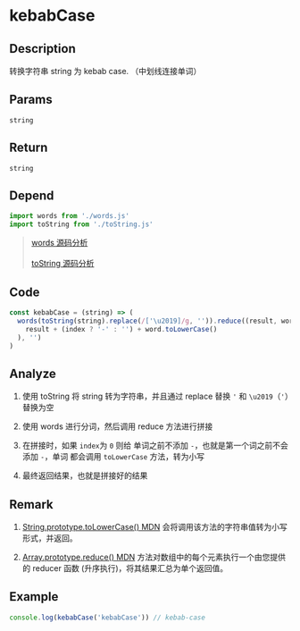 # kebabCase

## Description
转换字符串 string 为 kebab case. （中划线连接单词）

## Params
`string`

## Return
`string`

## Depend
```js
import words from './words.js'
import toString from './toString.js'
```
> [words 源码分析](./words.md)
> <br/>
> <br/>
> [toString 源码分析](./toString.md)

## Code
```js
const kebabCase = (string) => (
  words(toString(string).replace(/['\u2019]/g, '')).reduce((result, word, index) => (
    result + (index ? '-' : '') + word.toLowerCase()
  ), '')
)
```
## Analyze
1. 使用 toString 将 string 转为字符串，并且通过 replace 替换 `'` 和 `\u2019`（`'`）替换为空
   
2. 使用 words 进行分词，然后调用 reduce 方法进行拼接
3. 在拼接时，如果 `index`为 `0` 则给 单词之前不添加 `-`，也就是第一个词之前不会添加 `-`，单词 都会调用 `toLowerCase` 方法，转为小写
4. 最终返回结果，也就是拼接好的结果

## Remark
1. [String.prototype.toLowerCase() MDN](https://developer.mozilla.org/zh-CN/docs/Web/JavaScript/Reference/Global_Objects/String/toLowerCase) 会将调用该方法的字符串值转为小写形式，并返回。
   
2. [Array.prototype.reduce() MDN](https://developer.mozilla.org/zh-CN/docs/Web/JavaScript/Reference/Global_Objects/Array/Reduce) 方法对数组中的每个元素执行一个由您提供的 reducer 函数 (升序执行)，将其结果汇总为单个返回值。

## Example
```js
console.log(kebabCase('kebabCase')) // kebab-case
```
